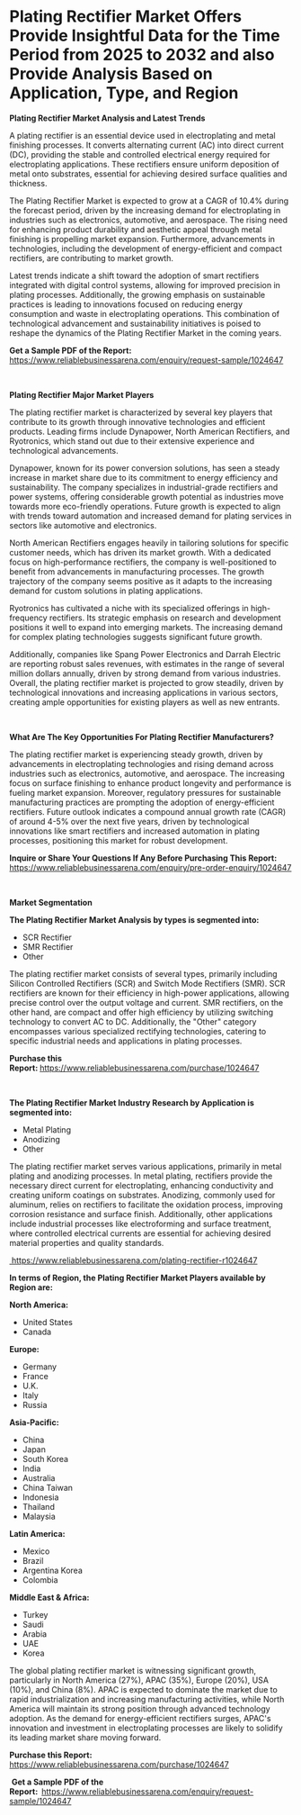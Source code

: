 <p><h1>Plating Rectifier Market Offers Provide Insightful Data for the Time Period from 2025 to 2032 and also Provide Analysis Based on Application, Type, and Region</h1></p><p><strong>Plating Rectifier Market Analysis and Latest Trends</strong></p>
<p><p>A plating rectifier is an essential device used in electroplating and metal finishing processes. It converts alternating current (AC) into direct current (DC), providing the stable and controlled electrical energy required for electroplating applications. These rectifiers ensure uniform deposition of metal onto substrates, essential for achieving desired surface qualities and thickness.</p><p>The Plating Rectifier Market is expected to grow at a CAGR of 10.4% during the forecast period, driven by the increasing demand for electroplating in industries such as electronics, automotive, and aerospace. The rising need for enhancing product durability and aesthetic appeal through metal finishing is propelling market expansion. Furthermore, advancements in technologies, including the development of energy-efficient and compact rectifiers, are contributing to market growth.</p><p>Latest trends indicate a shift toward the adoption of smart rectifiers integrated with digital control systems, allowing for improved precision in plating processes. Additionally, the growing emphasis on sustainable practices is leading to innovations focused on reducing energy consumption and waste in electroplating operations. This combination of technological advancement and sustainability initiatives is poised to reshape the dynamics of the Plating Rectifier Market in the coming years.</p></p>
<p><strong>Get a Sample PDF of the Report:&nbsp;</strong> <a href="https://www.reliablebusinessarena.com/enquiry/request-sample/1024647?utm_campaign=3227&utm_medium=2&utm_source=Github&utm_content=ia&utm_term=17042025&utm_id=plating-rectifier">https://www.reliablebusinessarena.com/enquiry/request-sample/1024647</a></p>
<p>&nbsp;</p>
<p><strong>Plating Rectifier Major Market Players</strong></p>
<p><p>The plating rectifier market is characterized by several key players that contribute to its growth through innovative technologies and efficient products. Leading firms include Dynapower, North American Rectifiers, and Ryotronics, which stand out due to their extensive experience and technological advancements.</p><p>Dynapower, known for its power conversion solutions, has seen a steady increase in market share due to its commitment to energy efficiency and sustainability. The company specializes in industrial-grade rectifiers and power systems, offering considerable growth potential as industries move towards more eco-friendly operations. Future growth is expected to align with trends toward automation and increased demand for plating services in sectors like automotive and electronics.</p><p>North American Rectifiers engages heavily in tailoring solutions for specific customer needs, which has driven its market growth. With a dedicated focus on high-performance rectifiers, the company is well-positioned to benefit from advancements in manufacturing processes. The growth trajectory of the company seems positive as it adapts to the increasing demand for custom solutions in plating applications.</p><p>Ryotronics has cultivated a niche with its specialized offerings in high-frequency rectifiers. Its strategic emphasis on research and development positions it well to expand into emerging markets. The increasing demand for complex plating technologies suggests significant future growth.</p><p>Additionally, companies like Spang Power Electronics and Darrah Electric are reporting robust sales revenues, with estimates in the range of several million dollars annually, driven by strong demand from various industries. Overall, the plating rectifier market is projected to grow steadily, driven by technological innovations and increasing applications in various sectors, creating ample opportunities for existing players as well as new entrants.</p></p>
<p>&nbsp;</p>
<p><strong>What Are The Key Opportunities For Plating Rectifier Manufacturers?</strong></p>
<p><p>The plating rectifier market is experiencing steady growth, driven by advancements in electroplating technologies and rising demand across industries such as electronics, automotive, and aerospace. The increasing focus on surface finishing to enhance product longevity and performance is fueling market expansion. Moreover, regulatory pressures for sustainable manufacturing practices are prompting the adoption of energy-efficient rectifiers. Future outlook indicates a compound annual growth rate (CAGR) of around 4-5% over the next five years, driven by technological innovations like smart rectifiers and increased automation in plating processes, positioning this market for robust development.</p></p>
<p><strong>Inquire or Share Your Questions If Any Before Purchasing This Report:</strong> <a href="https://www.reliablebusinessarena.com/enquiry/pre-order-enquiry/1024647?utm_campaign=3227&utm_medium=2&utm_source=Github&utm_content=ia&utm_term=17042025&utm_id=plating-rectifier">https://www.reliablebusinessarena.com/enquiry/pre-order-enquiry/1024647</a></p>
<p>&nbsp;</p>
<p><strong>Market Segmentation</strong></p>
<p><strong>The Plating Rectifier Market Analysis by types is segmented into:</strong></p>
<p><ul><li>SCR Rectifier</li><li>SMR Rectifier</li><li>Other</li></ul></p>
<p><p>The plating rectifier market consists of several types, primarily including Silicon Controlled Rectifiers (SCR) and Switch Mode Rectifiers (SMR). SCR rectifiers are known for their efficiency in high-power applications, allowing precise control over the output voltage and current. SMR rectifiers, on the other hand, are compact and offer high efficiency by utilizing switching technology to convert AC to DC. Additionally, the "Other" category encompasses various specialized rectifying technologies, catering to specific industrial needs and applications in plating processes.</p></p>
<p><strong>Purchase this Report:&nbsp;</strong><a href="https://www.reliablebusinessarena.com/purchase/1024647?utm_campaign=3227&utm_medium=2&utm_source=Github&utm_content=ia&utm_term=17042025&utm_id=plating-rectifier">https://www.reliablebusinessarena.com/purchase/1024647</a></p>
<p>&nbsp;</p>
<p><strong>The Plating Rectifier Market Industry Research by Application is segmented into:</strong></p>
<p><ul><li>Metal Plating</li><li>Anodizing</li><li>Other</li></ul></p>
<p><p>The plating rectifier market serves various applications, primarily in metal plating and anodizing processes. In metal plating, rectifiers provide the necessary direct current for electroplating, enhancing conductivity and creating uniform coatings on substrates. Anodizing, commonly used for aluminum, relies on rectifiers to facilitate the oxidation process, improving corrosion resistance and surface finish. Additionally, other applications include industrial processes like electroforming and surface treatment, where controlled electrical currents are essential for achieving desired material properties and quality standards.</p></p>
<p><a href="https://www.reliablebusinessarena.com/plating-rectifier-r1024647?utm_campaign=3227&utm_medium=2&utm_source=Github&utm_content=ia&utm_term=17042025&utm_id=plating-rectifier">&nbsp;https://www.reliablebusinessarena.com/plating-rectifier-r1024647</a></p>
<p><strong>In terms of Region, the Plating Rectifier Market Players available by Region are:</strong></p>
<p>
    <p> <strong> North America: </strong>
        <ul>
            <li>United States</li>
            <li>Canada</li>
        </ul>
        </p> 
    <p> <strong> Europe: </strong>
        <ul>
            <li>Germany</li>
            <li>France</li>
            <li>U.K.</li>
            <li>Italy</li>
            <li>Russia</li>
        </ul>
        </p> 
    <p> <strong> Asia-Pacific: </strong>
        <ul>
            <li>China</li>
            <li>Japan</li>
            <li>South Korea</li>
            <li>India</li>
            <li>Australia</li>
            <li>China Taiwan</li>
            <li>Indonesia</li>
            <li>Thailand</li>
            <li>Malaysia</li>
        </ul>
        </p> 
    <p> <strong> Latin America: </strong>
        <ul>
            <li>Mexico</li>
            <li>Brazil</li>
            <li>Argentina Korea</li>
            <li>Colombia</li>
        </ul>
        </p> 
    <p> <strong> Middle East & Africa: </strong>
        <ul>
            <li>Turkey</li>
            <li>Saudi</li>
            <li>Arabia</li>
            <li>UAE</li>
            <li>Korea</li>
        </ul>
    </p>
    </p>
<p><p>The global plating rectifier market is witnessing significant growth, particularly in North America (27%), APAC (35%), Europe (20%), USA (10%), and China (8%). APAC is expected to dominate the market due to rapid industrialization and increasing manufacturing activities, while North America will maintain its strong position through advanced technology adoption. As the demand for energy-efficient rectifiers surges, APAC's innovation and investment in electroplating processes are likely to solidify its leading market share moving forward.</p></p>
<p><strong>Purchase this Report: </strong><a href="https://www.reliablebusinessarena.com/purchase/1024647?utm_campaign=3227&utm_medium=2&utm_source=Github&utm_content=ia&utm_term=17042025&utm_id=plating-rectifier">https://www.reliablebusinessarena.com/purchase/1024647</a></p>
<p>&nbsp;<strong>Get a Sample PDF of the Report:&nbsp;&nbsp;</strong><a href="https://www.reliablebusinessarena.com/enquiry/request-sample/1024647?utm_campaign=3227&utm_medium=2&utm_source=Github&utm_content=ia&utm_term=17042025&utm_id=plating-rectifier">https://www.reliablebusinessarena.com/enquiry/request-sample/1024647</a></p>
<p><strong></strong></p>
<p><p></p><p></p><p></p></p>